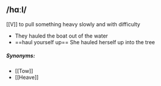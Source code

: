 ## /hɑːl/  
[[V]]
to pull something heavy slowly and with difficulty

- They hauled the boat out of the water
- ==haul yourself up==
She hauled herself up into the tree

##### Synonyms:
- [[Tow]]
- [[Heave]]